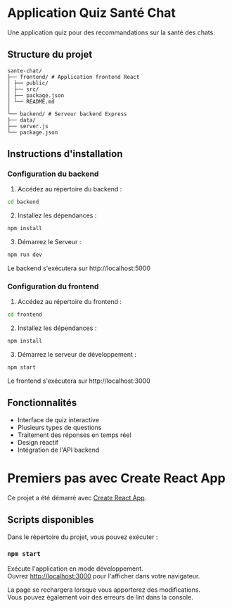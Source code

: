 # Application Quiz Santé Chat

Une application quiz pour des recommandations sur la santé des chats.

## Structure du projet
```
sante-chat/
├── frontend/ # Application frontend React
│ ├── public/
│ ├── src/
│ ├── package.json
│ └── README.md
│
└── backend/ # Serveur backend Express
├── data/
├── server.js
└── package.json
```

## Instructions d'installation

### Configuration du backend
1. Accédez au répertoire du backend :
```bash
cd backend
```
2. Installez les dépendances :
```bash
npm install
```
3. Démarrez le Serveur :
```bash
npm run dev
```
Le backend s'exécutera sur http://localhost:5000

### Configuration du frontend
1. Accédez au répertoire du frontend :
```bash
cd frontend
```
2. Installez les dépendances :
```bash
npm install
```
3. Démarrez le serveur de développement :
```bash
npm start
```
Le frontend s'exécutera sur http://localhost:3000

## Fonctionnalités
- Interface de quiz interactive
- Plusieurs types de questions
- Traitement des réponses en temps réel
- Design réactif
- Intégration de l'API backend

# Premiers pas avec Create React App

Ce projet a été démarré avec [Create React App](https://github.com/facebook/create-react-app).

## Scripts disponibles

Dans le répertoire du projet, vous pouvez exécuter :

### `npm start`

Exécute l'application en mode développement.\
Ouvrez [http://localhost:3000](http://localhost:3000) pour l'afficher dans votre navigateur.

La page se rechargera lorsque vous apporterez des modifications.\
Vous pouvez également voir des erreurs de lint dans la console.
